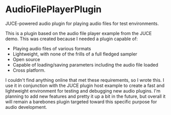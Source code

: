 # AudioFilePlayerPlugin
JUCE-powered audio plugin for playing audio files for test environments.

This is a plugin based on the audio file player example from the JUCE demo. This was created because I needed a plugin capable of:
- Playing audio files of various formats
- Lightweight, with none of the frills of a full fledged sampler
- Open source
- Capable of loading/saving parameters including the audio file loaded
- Cross platform.

I couldn't find anything online that met these requirements, so I wrote this. I use it in conjunction with the JUCE plugin host example to create a fast and lightweight environment for testing and debugging new audio plugins. I'm planning to add new features and pretty it up a bit in the future, but overall it will remain a barebones plugin targeted toward this specific purpose for audio development.
